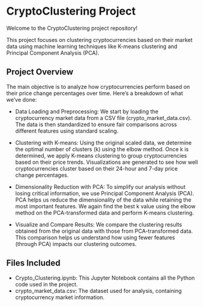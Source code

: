 # CryptoClustering Project

Welcome to the CryptoClustering project repository! 

This project focuses on clustering cryptocurrencies based on their market data using machine learning techniques like K-means clustering and Principal Component Analysis (PCA).

## Project Overview
The main objective is to analyze how cryptocurrencies perform based on their price change percentages over time. Here’s a breakdown of what we’ve done:

* Data Loading and Preprocessing:
We start by loading the cryptocurrency market data from a CSV file (crypto_market_data.csv).
The data is then standardized to ensure fair comparisons across different features using standard scaling.

* Clustering with K-means:
Using the original scaled data, we determine the optimal number of clusters (k) using the elbow method.
Once k is determined, we apply K-means clustering to group cryptocurrencies based on their price trends.
Visualizations are generated to see how well cryptocurrencies cluster based on their 24-hour and 7-day price change percentages.

* Dimensionality Reduction with PCA:
To simplify our analysis without losing critical information, we use Principal Component Analysis (PCA).
PCA helps us reduce the dimensionality of the data while retaining the most important features.
We again find the best k value using the elbow method on the PCA-transformed data and perform K-means clustering.

* Visualize and Compare Results:
We compare the clustering results obtained from the original data with those from PCA-transformed data.
This comparison helps us understand how using fewer features (through PCA) impacts our clustering outcomes.

## Files Included
* Crypto_Clustering.ipynb: This Jupyter Notebook contains all the Python code used in the project.
* crypto_market_data.csv: The dataset used for analysis, containing cryptocurrency market information.
